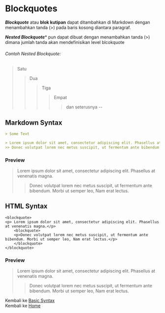 # Blockquotes
***Blockquote*** atau **blok kutipan** dapat ditambahkan di Markdown dengan menambahkan tanda (>) pada baris kosong diantara paragraf. 

***Nested Blockquote**** pun dapat dibuat dengan menambahkan tanda (>) dimana jumlah tanda akan mendefinisikan level blcokquote

###### Contoh *Nested Blockquote*: 

> Satu
>> Dua
>>> Tiga
>>>> Empat 
>>>>> dan seterusnya
>> --    
 
## Markdown Syntax

``` markdown
> Some Text

> Lorem ipsum dolor sit amet, consectetur adipiscing elit. Phasellus at venenatis magna.
>> Donec volutpat lorem nec metus suscipit, ut fermentum ante bibendum. Morbi ut semper leo, Nam erat lectus.
```

### Preview

> Lorem ipsum dolor sit amet, consectetur adipiscing elit. Phasellus at venenatis magna.
>> Donec volutpat lorem nec metus suscipit, ut fermentum ante bibendum. Morbi ut semper leo, Nam erat lectus.

## HTML Syntax

``` 
<blockquote>
<p> Lorem ipsum dolor sit amet, consectetur adipiscing elit. Phasellus at venenatis magna.</p>
	<blockquote>
	<p>Donec volutpat lorem nec metus suscipit, ut fermentum ante bibendum. Morbi ut semper leo, Nam erat lectus.</p>
	</blockquote>
</blockquote>
```

### Preview
<blockquote>
<p> Lorem ipsum dolor sit amet, consectetur adipiscing elit. Phasellus at venenatis magna.</p>
	<blockquote>
	<p>Donec volutpat lorem nec metus suscipit, ut fermentum ante bibendum. Morbi ut semper leo, Nam erat lectus.</p>
	</blockquote>
</blockquote>

Kembali ke [Basic Syntax](./Basic%20Syntax.md)     
Kembali ke [Home](/)